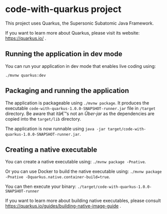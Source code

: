# code-with-quarkus project

This project uses Quarkus, the Supersonic Subatomic Java Framework.

If you want to learn more about Quarkus, please visit its website: https://quarkus.io/ .

## Running the application in dev mode

You can run your application in dev mode that enables live coding using:
```
./mvnw quarkus:dev
```

## Packaging and running the application

The application is packageable using `./mvnw package`.
It produces the executable `code-with-quarkus-1.0.0-SNAPSHOT-runner.jar` file in `/target` directory.
Be aware that itâ€™s not an _Ûber-jar_ as the dependencies are copied into the `target/lib` directory.

The application is now runnable using `java -jar target/code-with-quarkus-1.0.0-SNAPSHOT-runner.jar`.

## Creating a native executable

You can create a native executable using: `./mvnw package -Pnative`.

Or you can use Docker to build the native executable using: `./mvnw package -Pnative -Dquarkus.native.container-build=true`.

You can then execute your binary: `./target/code-with-quarkus-1.0.0-SNAPSHOT-runner`

If you want to learn more about building native executables, please consult https://quarkus.io/guides/building-native-image-guide .